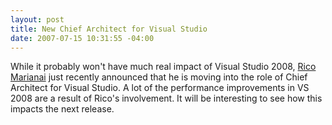 ```yaml
---
layout: post
title: New Chief Architect for Visual Studio
date: 2007-07-15 10:31:55 -04:00
---
```


While it probably won't have much real impact of Visual Studio 2008, [Rico Marianai](http://blogs.msdn.com/ricom/archive/2007/07/12/news-about-me.aspx "http://blogs.msdn.com/ricom/archive/2007/07/12/news-about-me.aspx") just recently announced that he is moving into the role of Chief Architect for Visual Studio. A lot of the performance improvements in VS 2008 are a result of Rico's involvement. It will be interesting to see how this impacts the next release.
